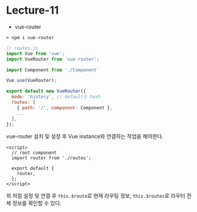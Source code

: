 # Lecture-11

* vue-router

```console
> npm i vue-router
```
```js
// routes.js
import Vue from 'vue';
import VueRouter from 'vue-router';

import Component from './Component'

Vue.use(VueRouter);

export default new VueRouter({
  mode: 'history', // default는 hash
  routes: [
    { path: '/', component: Component },
    ...
  ],
});
```

vue-router 설치 및 설정 후 Vue instance와 연결하는 작업을 해야한다.

```vue
<script>
  // root component
  import router from './routes';

  export default {
    router,
  };
</script>
```

위 처럼 설정 및 연결 후 `this.$route`로 현재 라우팅 정보, `this.$routes`로 라우터 전체 정보를 확인할 수 있다.